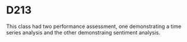 # D213

This class had two performance assessment, one demonstrating a time series analysis and the other demonstraing sentiment analysis.
